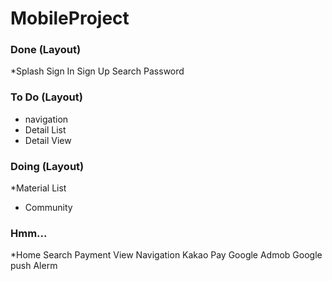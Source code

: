 # MobileProject

### Done (Layout)
*Splash
Sign In
Sign Up
Search Password

### To Do (Layout)
* navigation
* Detail List
* Detail View

### Doing (Layout)
*Material List
* Community

### Hmm...
*Home
Search
Payment View
Navigation
Kakao Pay
Google Admob
Google push Alerm